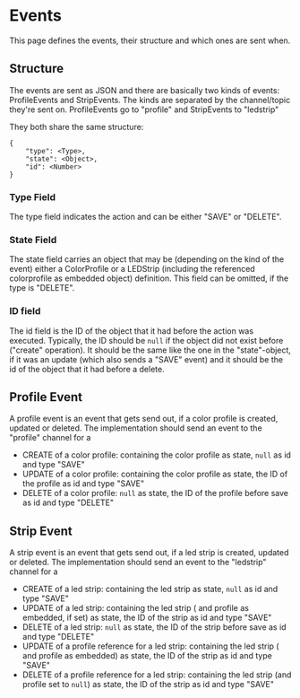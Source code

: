 # Events
This page defines the events, their structure and which ones are sent when.

## Structure
The events are sent as JSON and there are basically two kinds of events: ProfileEvents and StripEvents.
The kinds are separated by the channel/topic they're sent on. ProfileEvents go to "profile" and StripEvents to "ledstrip"

They both share the same structure:

```
{
    "type": <Type>,
    "state": <Object>,
    "id": <Number>
}
```

### Type Field
The type field indicates the action and can be either "SAVE" or "DELETE".

### State Field
The state field carries an object that may be (depending on the kind of the event) either a ColorProfile or a LEDStrip (including the referenced colorprofile as embedded object) definition.
This field can be omitted, if the type is "DELETE".

### ID field
The id field is the ID of the object that it had before the action was executed. 
Typically, the ID should be `null` if the object did not exist before ("create" operation). It should be the same like the one in the "state"-object, if it was an update (which also sends a "SAVE" event) and it should be the id of the object that it had before a delete.


## Profile Event
A profile event is an event that gets send out, if a color profile is created, updated or deleted.
The implementation should send an event to the "profile" channel for a 
* CREATE of a color profile: containing the color profile as state, `null` as id and type "SAVE"
* UPDATE of a color profile: containing the color profile as state, the ID of the profile as id and type "SAVE"
* DELETE of a color profile: `null` as state, the ID of the profile before save as id and type "DELETE"

## Strip Event
A strip event is an event that gets send out, if a led strip is created, updated or deleted.
The implementation should send an event to the "ledstrip" channel for a 
* CREATE of a led strip: containing the led strip as state, `null` as id and type "SAVE"
* UPDATE of a led strip: containing the led strip ( and profile as embedded, if set) as state, the ID of the strip as id and type "SAVE"
* DELETE of a led strip: `null` as state, the ID of the strip before save as id and type "DELETE"
* UPDATE of a profile reference for a led strip: containing the led strip ( and profile as embedded) as state, the ID of the strip as id and type "SAVE"
* DELETE of a profile reference for a led strip: containing the led strip (and profile set to `null`) as state, the ID of the strip as id and type "SAVE"
